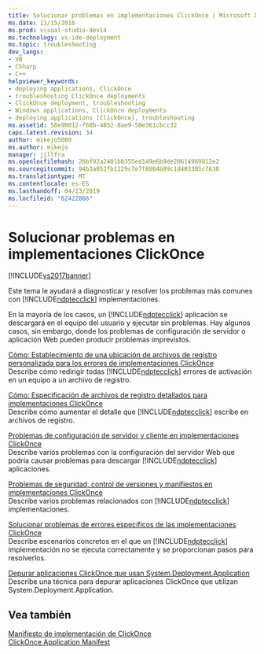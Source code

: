 ```yaml
---
title: Solucionar problemas en implementaciones ClickOnce | Microsoft Docs
ms.date: 11/15/2016
ms.prod: visual-studio-dev14
ms.technology: vs-ide-deployment
ms.topic: troubleshooting
dev_langs:
- VB
- CSharp
- C++
helpviewer_keywords:
- deploying applications, ClickOnce
- troubleshooting ClickOnce deployments
- ClickOnce deployment, troubleshooting
- Windows applications, ClickOnce deployments
- deploying applications [ClickOnce], troubleshooting
ms.assetid: 58e90012-f68b-4852-8ae9-58e361cbcc32
caps.latest.revision: 34
author: mikejo5000
ms.author: mikejo
manager: jillfra
ms.openlocfilehash: 26bf92a2401b0355ed149e6b9de20614969812e2
ms.sourcegitcommit: 94b3a052fb1229c7e7f8804b09c1d403385c7630
ms.translationtype: MT
ms.contentlocale: es-ES
ms.lasthandoff: 04/23/2019
ms.locfileid: "62422866"
---
```

# <a name="troubleshooting-clickonce-deployments"></a>Solucionar problemas en implementaciones ClickOnce
[!INCLUDE[vs2017banner](../includes/vs2017banner.md)]

Este tema le ayudará a diagnosticar y resolver los problemas más comunes con [!INCLUDE[ndptecclick](../includes/ndptecclick-md.md)] implementaciones.  
  
 En la mayoría de los casos, un [!INCLUDE[ndptecclick](../includes/ndptecclick-md.md)] aplicación se descargará en el equipo del usuario y ejecutar sin problemas. Hay algunos casos, sin embargo, donde los problemas de configuración de servidor o aplicación Web pueden producir problemas imprevistos.  
  
 [Cómo: Establecimiento de una ubicación de archivos de registro personalizada para los errores de implementaciones ClickOnce](../deployment/how-to-set-a-custom-log-file-location-for-clickonce-deployment-errors.md)  
 Describe cómo redirigir todas [!INCLUDE[ndptecclick](../includes/ndptecclick-md.md)] errores de activación en un equipo a un archivo de registro.  
  
 [Cómo: Especificación de archivos de registro detallados para implementaciones ClickOnce](../deployment/how-to-specify-verbose-log-files-for-clickonce-deployments.md)  
 Describe cómo aumentar el detalle que [!INCLUDE[ndptecclick](../includes/ndptecclick-md.md)] escribe en archivos de registro.  
  
 [Problemas de configuración de servidor y cliente en implementaciones ClickOnce](../deployment/server-and-client-configuration-issues-in-clickonce-deployments.md)  
 Describe varios problemas con la configuración del servidor Web que podría causar problemas para descargar [!INCLUDE[ndptecclick](../includes/ndptecclick-md.md)] aplicaciones.  
  
 [Problemas de seguridad, control de versiones y manifiestos en implementaciones ClickOnce](../deployment/security-versioning-and-manifest-issues-in-clickonce-deployments.md)  
 Describe varios problemas relacionados con [!INCLUDE[ndptecclick](../includes/ndptecclick-md.md)] implementaciones.  
  
 [Solucionar problemas de errores específicos de las implementaciones ClickOnce](../deployment/troubleshooting-specific-errors-in-clickonce-deployments.md)  
 Describe escenarios concretos en el que un [!INCLUDE[ndptecclick](../includes/ndptecclick-md.md)] implementación no se ejecuta correctamente y se proporcionan pasos para resolverlos.  
  
 [Depurar aplicaciones ClickOnce que usan System.Deployment.Application](../deployment/debugging-clickonce-applications-that-use-system-deployment-application.md)  
 Describe una técnica para depurar aplicaciones ClickOnce que utilizan System.Deployment.Application.  
  
## <a name="see-also"></a>Vea también  
 [Manifiesto de implementación de ClickOnce](../deployment/clickonce-deployment-manifest.md)   
 [ClickOnce Application Manifest](../deployment/clickonce-application-manifest.md)
